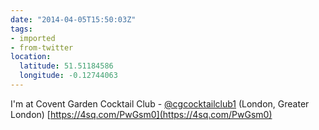 ```yaml
---
date: "2014-04-05T15:50:03Z"
tags:
- imported
- from-twitter
location:
  latitude: 51.51184586
  longitude: -0.12744063
---
```

I'm at Covent Garden Cocktail Club - [@cgcocktailclub1](/twitter/#/cgcocktailclub1) \(London, Greater London\) [https://4sq.com/PwGsm0](https://4sq.com/PwGsm0)
